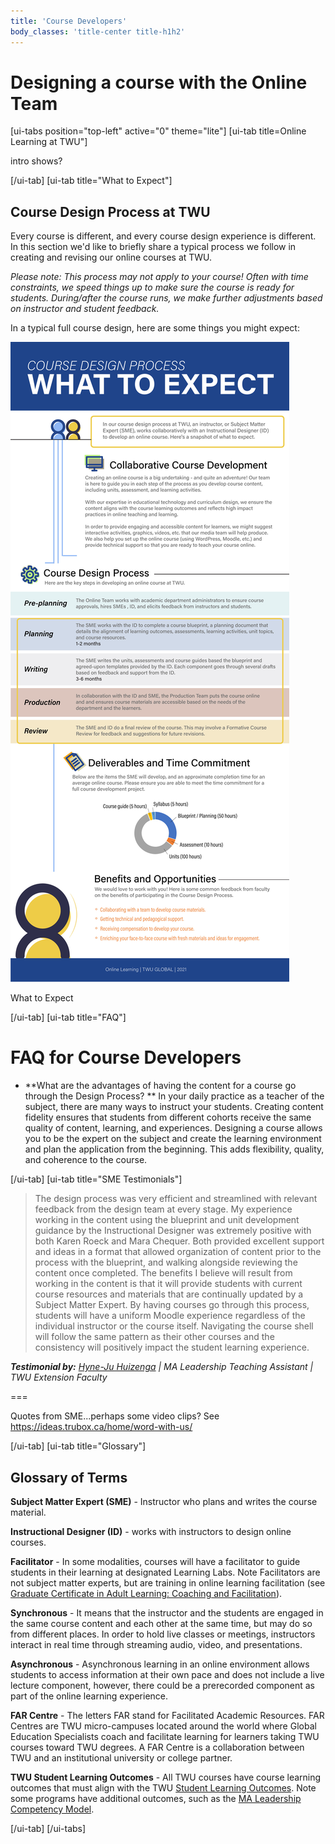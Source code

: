 ```yaml
---
title: 'Course Developers'
body_classes: 'title-center title-h1h2'
---
```


# Designing a course with the Online Team

[ui-tabs position="top-left" active="0" theme="lite"]
[ui-tab title=Online Learning at TWU"]

intro shows?

[/ui-tab]
[ui-tab title="What to Expect"]

## Course Design Process at TWU
Every course is different, and every course design experience is different.  In this section we'd like to briefly share a typical process we follow in creating and revising our online courses at TWU.

*Please note: This process may not apply to your course! Often with time constraints, we speed things up to make sure the course is ready for students. During/after the course runs, we make further adjustments based on instructor and student feedback.*

In a typical full course design, here are some things you might expect:

![](What-to-expect-Infographic.jpg)

What to Expect

[/ui-tab]
[ui-tab title="FAQ"]

# FAQ for Course Developers

* **What are the advantages of having the content for a course go through the Design Process?
**
In your daily practice as a teacher of the subject, there are many ways to instruct your students. Creating content fidelity ensures that students from different cohorts receive the same quality of content, learning, and experiences. Designing a course allows you to be the expert on the subject and create the learning environment and plan the application from the beginning. This adds flexibility, quality, and coherence to the course.

[/ui-tab]
[ui-tab title="SME Testimonials"]

> The design process was very efficient and streamlined with relevant feedback from the design team at every stage. My experience working in the content using the blueprint and unit development guidance by the Instructional Designer was extremely positive with both Karen Roeck and Mara Chequer. Both provided excellent support and ideas in a format that allowed organization of content prior to the process with the blueprint, and walking alongside reviewing the content once completed. The benefits I believe will result from working in the content is that it will provide students with current course resources and materials that are continually updated by a Subject Matter Expert. By having courses go through this process, students will have a uniform Moodle experience regardless of the individual instructor or the course itself.  Navigating the course shell will follow the same pattern as their other courses and the consistency will positively impact the student learning experience.

**_Testimonial by:_**
_[Hyne-Ju Huizenga](https://www.twu.ca/profile/hyne-ju-huizenga) | MA Leadership Teaching Assistant | 
TWU Extension Faculty_

===

Quotes from SME...perhaps some video clips?
See https://ideas.trubox.ca/home/word-with-us/

[/ui-tab]
[ui-tab title="Glossary"]

## Glossary of Terms

**Subject Matter Expert (SME)** - Instructor who plans and writes the course material.

**Instructional Designer (ID)** - works with instructors to design online courses.

**Facilitator** - In some modalities, courses will have a facilitator to guide students in their learning at designated Learning Labs.  Note Facilitators are not subject matter experts, but are training in online learning facilitation (see [Graduate Certificate in Adult Learning: Coaching and Facilitation](https://www.twu.ca/leadership-ma/graduate-certificate-adult-learning-coaching-and-facilitation)).

**Synchronous** - It means that the instructor and the students are engaged in the same course content and each other at the same time, but may do so from different places. In order to hold live classes or meetings, instructors interact in real time through streaming audio, video, and presentations.

**Asynchronous** - Asynchronous learning in an online environment allows students to access information at their own pace and does not include a live lecture component, however, there could be a prerecorded component as part of the online learning experience.

**FAR Centre** -  The letters FAR stand for Facilitated Academic Resources.  FAR Centres are TWU micro-campuses located around the world where Global Education Specialists coach and facilitate learning for learners taking TWU courses toward TWU degrees. A FAR Centre is a collaboration between TWU and an institutional university or college partner.

**TWU Student Learning Outcomes** - All TWU courses have course learning outcomes that must align with the TWU [Student Learning Outcomes](https://www.twu.ca/academics/student-learning-outcomes).  Note some programs have additional outcomes, such as the [MA Leadership Competency Model](https://www.twu.ca/leadership-ma/competency-model).


[/ui-tab]
[/ui-tabs]
